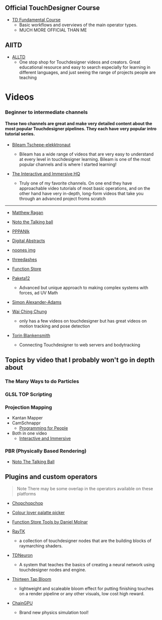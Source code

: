 ## Official TouchDesigner Course  
   
- [TD Fundamental Course](https://learn.derivative.ca/courses/100-fundamentals/)
    - Basic workflows and overviews of the main operator types. 
    - MUCH MORE OFFICIAL THAN ME

## AllTD
- [ALLTD](https://alltd.org/) 
    - One stop shop for Touchdesigner videos and creators. Great educational resource and easy to search especially for learning in different languages, and just seeing the range of projects people are teaching 

# Videos 
### Beginner to intermediate channels 

#### These two channels are great and make very detailed content about the most popular Touchdesigner pipelines. They each have very popular intro tutorial series.
 - [Bileam Tschepe-elekktronaut](https://www.youtube.com/@elekktronaut) 
    - Bileam has a wide range of videos that are very easy to understand at every level in touchdesigner learning. Bileam is one of the most popular channels and is where I started learning!

 - [The Interactive and Immersive HQ](https://www.youtube.com/channel/UC-9DT8kpvykuBEQ2iVatWbA?app=desktop) 
    - Truly one of my favorite channels. On one end they have approachable video tutorials of most basic operations, and on the other hand have very in-depth, long-form videos that take you through an advanced project froms scratch

---


- [Matthew Ragan](https://matthewragan.com/teaching-resources/touchdesigner/)

- [Noto the Talking ball](https://www.youtube.com/@NotoTheTalkingBall)

- [PPPANIk](https://www.youtube.com/channel/UCWBbakpo_cATqJy9Dzf9x4w) 

- [Digital Abstracts](https://www.youtube.com/@Digital.Abstracts) 

- [noones img](https://www.youtube.com/@noonesimg) 

- [threedashes](https://www.youtube.com/@threedashes___)

- [Function Store](https://www.youtube.com/@FunctionStore/videos)

- [Paketa12](https://www.youtube.com/@paketa12)  
   - Advanced but unique approach to making complex systems with forces, ad UV Math
- [Simon Alexander-Adams](https://www.simonaa.media/tutorials-articles)
 
- [Wai Ching Chung](https://www.youtube.com/@waichingchung5144/videos)
    - only has a few videos on touchdesigner but has great  videos on motion tracking and pose detection 

- [Torin Blankensmith](https://www.youtube.com/@blankensmithing/videos) 
    - Connecting Touchdesigner to web servers and bodytracking
## Topics by video that I probably won't go in depth about 

### The Many Ways to do Particles

### GLSL TOP Scripting

### Projection Mapping
-  Kantan Mapper
- CamSchnappr
    - [Programming for People](https://www.youtube.com/watch?v=zzwzM-JbpM8)
- Both in one video 
    - [Interactive and Immersive](https://www.youtube.com/watch?v=mTH7ZB4x47Q&t=207s)

### PBR (Physically Based Rendering)
-   [Noto The Talking Ball](https://www.youtube.com/watch?v=2kz6PWD3n4g)


## Plugins and custom operators
>Note 
> There may be some overlap in the operators available on these platforms

- [Chopchopchop](https://chopchopchop.org/)

- [Colour lover palatte picker](https://derivative.ca/community-post/asset/colour-lover-palette-picker/62697)

- [Function Store Tools by Daniel Molnar](https://github.com/function-store/FunctionStore_tools)

- [RayTK](https://github.com/t3kt/raytk)
    - a collection of touchdesigner nodes that are the building blocks of raymarching shaders. 

- [TDNeuron]()
    - A system that teaches the basics of creating a neural network using touchdesigner nodes and engine.

- [Thirteen Tap Bloom]()
    - lightweight and scaleable bloom effect for putting finishing touches on a render pipeline or any other visuals, low cost high reward.

- [ChainGPU](https://derivative.ca/community-post/asset/chaingpu-physics-simulation-tool/68172)
   - Brand new physics simulation tool!
